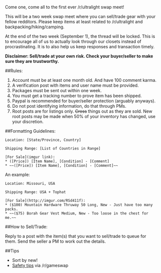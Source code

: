 Come one, come all to the first ever /r/ultralight swap meet! 

This will be a two week swap meet where you can sell/trade gear with your fellow redditors. Please keep items at least related to /r/ultralight and backpacking/hiking/camping. 

At the end of the two week (September 1), the thread will be locked. This is to encourage all of us to actually look through our closets instead of procrastinating. It is to also help us keep responses and transaction timely.

**Disclaimer: Sell/trade at your own risk. Check your buyer/seller to make sure they are trustworthy.**

##Rules:
1. Account must be at least one month old. And have 100 comment karma. 
2. A verification post with items and user name must be provided.
3. Packages must be sent out within one week. 
4. You must get a tracking number to prove item has been shipped.
5. Paypal is recommended for buyer/seller protection (arguably anyways).
6. Do not post identifying information, do that through PMs.
7. Root posts are for listings only. ~~Cross~~ things out as they are sold. New root posts may be made when 50% of your inventory has changed, use your discretion. 

##Formatting Guidelines:

    Location: [State/Province, Country]

    Shipping Range: [List of Countries in Range]

    [For Sale](imgur link): 
    * ([Price]) [Item Name], [Condition] - [Comment]  
    * ~~([Price]) [Item Name], [Condition] - [Comment]~~

An example:

    Location: Missouri, USA

    Shipping Range: USA + Tophat

    [For Sale](http://imgur.com/RSd411f): 
    * ($100) Mountain Hardware Thruway 50 Long, New - Just have too many packs. 
    * ~~($75) Borah Gear Vest Medium, New - Too loose in the chest for me.~~

##How to Sell/Trade:

Reply to a post with the item(s) that you want to sell/trade to queue for them. Send the seller a PM to work out the details. 

##Tips
* Sort by new! 
* [Safety tips](https://www.reddit.com/r/gameswap/comments/2zq1r5/psa_stay_safe_heres_how_also_several_common/) via /r/gameswap








